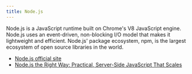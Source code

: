 ```yaml
---
title: Node.js
---
```


Node.js is a JavaScript runtime built on Chrome's V8 JavaScript engine.
Node.js uses an event-driven, non-blocking I/O model that makes it lightweight and efficient.
Node.js' package ecosystem, npm, is the largest ecosystem of open source libraries in the world.

- [Node.js official site](https://nodejs.org/en/)
- [Node.js the Right Way: Practical, Server-Side JavaScript That Scales](https://www.amazon.com/Node-js-Right-Way-Server-Side-JavaScript/dp/1937785734)
